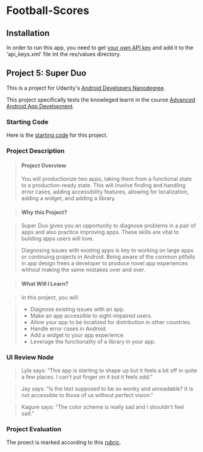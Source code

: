 # Football-Scores

## Installation
In order to run this app, you need to get [your own API key](football-data.org) and add it to the 'api_keys.xml' file int the res/values directory.

## Project 5: Super Duo
This is a project for Udacity's [Android Developers Nanodegree](https://www.udacity.com/course/android-developer-nanodegree--nd801).

This project specifically tests the knowleged learnt in the course [Advanced Android App Development](https://www.udacity.com/course/advanced-android-app-development--ud855).

### Starting Code
Here is the [starting code](https://www.udacity.com/api/nodes/4276988636/supplemental_media/football-scores-startingzip/download) for this project.

### Project Description
> #### Project Overview
> You will productionize two apps, taking them from a functional state to a production-ready state. This will involve finding and handling error cases, adding accessibility features, allowing for localization, adding a widget, and adding a library.

> #### Why this Project?

> Super Duo gives you an opportunity to diagnose problems in a pair of apps and also practice improving apps. These skills are vital to building apps users will love.

> Diagnosing issues with existing apps is key to working on large apps or continuing projects in Android. Being aware of the common pitfalls in app design frees a developer to produce novel app experiences without making the same mistakes over and over.

> #### What Will I Learn?

> In this project, you will:

> - Diagnose existing issues with an app.
> - Make an app accessible to sight-impaired users.
> - Allow your app to be localized for distribution in other countries.
> - Handle error cases in Android.
> - Add a widget to your app experience.
> - Leverage the functionality of a library in your app.


### UI Review Node

> Lyla says:
> “This app is starting to shape up but it feels a bit off in quite a few places. I can't put finger on it but it feels odd.”

> Jay says:
> “Is the text supposed to be so wonky and unreadable? It is not accessible to those of us without perfect vision."

> Kagure says:
> “The color scheme is really sad and I shouldn't feel sad.”


### Project Evaluation

The proect is marked according to this [rubric](https://docs.google.com/document/d/1DLP2mj_xYYb01NfQLHbNke4zgNH67bntN0wkc-w_lVY/pub?embedded=true).

